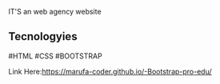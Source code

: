 IT'S an web agency website 



## Tecnologyies

#HTML
#CSS
#BOOTSTRAP


Link Here:https://marufa-coder.github.io/-Bootstrap-pro-edu/
